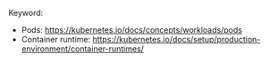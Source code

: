 
Keyword:
- Pods: https://kubernetes.io/docs/concepts/workloads/pods
- Container runtime: https://kubernetes.io/docs/setup/production-environment/container-runtimes/